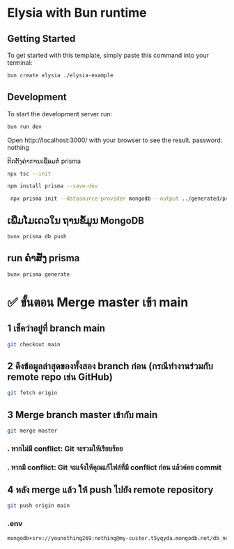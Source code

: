 # Elysia with Bun runtime

## Getting Started
To get started with this template, simply paste this command into your terminal:
```bash
bun create elysia ./elysia-example
```

## Development
To start the development server run:
```bash
bun run dev
```

Open http://localhost:3000/ with your browser to see the result.
password: nothing

ຕິດຕັ້ງຄ່າການເຊື່ອມຕໍ່ prisma
```bash
npx tsc --init
```
```bash
npm install prisma --save-dev
```
```bash
 npx prisma init --datasource-provider mongodb --output ../generated/prisma
```
## ເພີ່ມໂມເດວໃນ ຖານຂໍ້ມູນ MongoDB  
```bash
bunx prisma db push

```
## run ຄຳສັ່ງ prisma
```bash
bunx prisma generate
```

# ✅ ขั้นตอน Merge master เข้า main
## 1 เช็คว่าอยู่ที่ branch main

```bash
git checkout main
```
## 2 ดึงข้อมูลล่าสุดของทั้งสอง branch ก่อน (กรณีทำงานร่วมกับ remote repo เช่น GitHub)
```bash
git fetch origin
```
## 3 Merge branch master เข้ากับ main
```bash
git merge master  
```
### . หากไม่มี conflict: Git จะรวมให้เรียบร้อย
### . หากมี conflict: Git จะแจ้งให้คุณแก้ไฟล์ที่มี conflict ก่อน แล้วค่อย commit

## 4 หลัง merge แล้ว ให้ push ไปยัง remote repository
```bash
git push origin main
```

### .env
```bash
mongodb+srv://younothing269:nothing@my-custer.t5yqyda.mongodb.net/db_next_bun?retryWrites=true&w=majority&appName=my-custer
```
